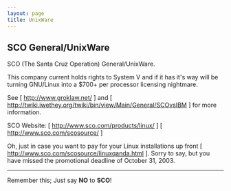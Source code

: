 ```yaml
---
layout: page
title: UnixWare
---
```


**SCO General/UnixWare**
----
SCO (The Santa Cruz Operation) General/UnixWare.

This company current holds rights to System V and if it has it's way will be turning GNU/Linux into a $700+ per processor licensing nightmare.

See [ http://www.groklaw.net/ ] and [ http://twiki.iwethey.org/twiki/bin/view/Main/General/SCOvsIBM ] for more information.

SCO Website: [ http://www.sco.com/products/linux/ ] [ http://www.sco.com/scosource/ ]

Oh, just in case you want to pay for your Linux installations up front [ http://www.sco.com/scosource/linuxqanda.html ]. Sorry to say, but you have missed the promotional deadline of October 31, 2003.

----

Remember this; Just say **NO** to **SCO**!
